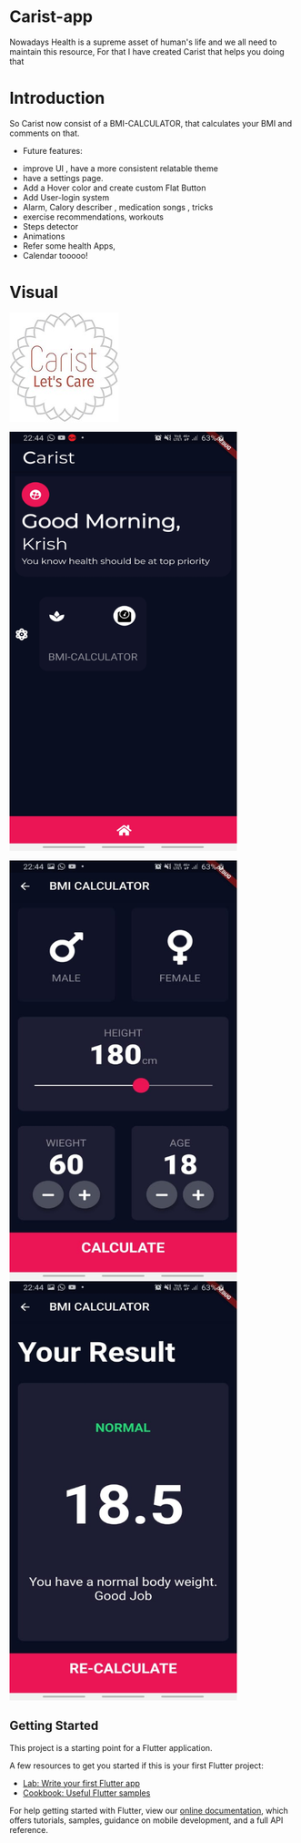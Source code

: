 # Carist-app

Nowadays Health is a supreme asset of human's life and we all need to maintain this resource, For that I have created Carist that helps you doing that 

# Introduction
So Carist now consist of a BMI-CALCULATOR, that calculates your BMI and comments on that.

* Future features:
- improve UI , have a more consistent relatable theme
- have a settings page.
- Add a Hover color and create custom Flat Button
- Add User-login system
- Alarm, Calory describer , medication songs , tricks 
- exercise recommendations, workouts
- Steps detector
- Animations
- Refer some health Apps,
- Calendar tooooo!


# Visual

![App Icon](https://github.com/krish-bhanushali/Carist-app/blob/master/ic_launcher.png) 


<img src="https://github.com/krish-bhanushali/Carist-app/blob/master/WhatsApp%20Image%202020-04-19%20at%2022.45.22.jpeg" width="400" height="736" title="Github Logo">

<img src="https://github.com/krish-bhanushali/Carist-app/blob/master/WhatsApp%20Image%202020-04-19%20at%2022.45.22%20(1).jpeg" width="400" height="736" title="Github Logo">  <img src="https://github.com/krish-bhanushali/Carist-app/blob/master/WhatsApp%20Image%202020-04-19%20at%2022.45.22%20(2).jpeg" width="400" height="736" title="Github Logo">

 


## Getting Started

This project is a starting point for a Flutter application.

A few resources to get you started if this is your first Flutter project:

- [Lab: Write your first Flutter app](https://flutter.dev/docs/get-started/codelab)
- [Cookbook: Useful Flutter samples](https://flutter.dev/docs/cookbook)

For help getting started with Flutter, view our
[online documentation](https://flutter.dev/docs), which offers tutorials,
samples, guidance on mobile development, and a full API reference.
